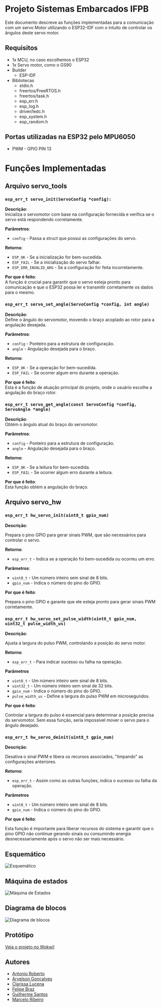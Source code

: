 # Projeto Sistemas Embarcados IFPB

Este documento descreve as funções implementadas para a comunicação com um servo Motor utilizando o ESP32-IDF com o intuito de controlar os ângulos deste servo motor.

## Requisitos

- 1x MCU, no caso escolhemos o ESP32
- 1x Servo motor, como o GS90
- Builder
  - ESP-IDF
- Bibliotecas
  - stdio.h
  - freertos/FreeRTOS.h
  - freertos/task.h
  - esp_err.h
  - esp_log.h
  - driver/ledc.h
  - esp_system.h
  - esp_random.h
 
## Portas utilizadas na ESP32 pelo MPU6050
- PWM - GPIO PIN 13

# Funções Implementadas

## Arquivo servo_tools

### `esp_err_t servo_init(ServoConfig *config):`

**Descrição**:  
Inicializa o servomotor com base na configuração fornecida e verifica se o servo está respondendo corretamente.

**Parâmetros**:  
- `config` - Passa a struct que possui as configurações do servo.

**Retorno**:  
- `ESP_OK` - Se a inicialização for bem-sucedida.
- `ESP_FAIL` - Se a inicialização do servo falhar.
- `ESP_ERR_INVALID_ARG` - Se a configuração for feita incorretamente.

**Por que é feito**:  
A função é crucial para garantir que o servo esteja pronto para comunicação e que o ESP32 possa ler e transmitir corretamente os dados para o mesmo.

### `esp_err_t servo_set_angle(ServoConfig *config, int angle)`

**Descrição**:  
Define o ângulo do servomotor, movendo o braço acoplado ao rotor para a angulação desejada.

**Parâmetros**:  
- `config` - Ponteiro para a estrutura de configuração.
- `angle` - Angulação desejada para o braço.

**Retorno**:  
- `ESP_OK` - Se a operação for bem-sucedida.
- `ESP_FAIL` - Se ocorrer algum erro durante a operação.

**Por que é feito**:  
Esta é a função de atuação principal do projeto, onde o usuário escolhe a angulação do braço rotor.

### `esp_err_t servo_get_angle(const ServoConfig *config, ServoAngle *angle)`

**Descrição**:  
Obtém o ângulo atual do braço do servomotor.

**Parâmetros**:  
- `config` - Ponteiro para a estrutura de configuração.
- `angle` - Angulação desejada para o braço.

**Retorno**:  
- `ESP_OK` - Se a leitura for bem-sucedida.
- `ESP_FAIL` - Se ocorrer algum erro durante a leitura.

**Por que é feito**:  
Esta função obtém a angulação do braço.

## Arquivo servo_hw

### `esp_err_t hw_servo_init(uint8_t gpio_num)`

**Descrição**:

Prepara o pino GPIO para gerar sinais PWM, que são necessários para controlar o servo.

**Retorno**:
-  `esp_err_t` - Indica se a operação foi bem-sucedida ou ocorreu um erro.

**Parâmetros**:
- `uint8_t` - Um número inteiro sem sinal de 8 bits.
- `gpio_num` - Indica o número do pino do GPIO.
  
**Por que é feito**:

Prepara o pino GPIO e garante que ele esteja pronto para gerar sinais PWM corretamente.

### `esp_err_t hw_servo_set_pulse_width(uint8_t gpio_num, uint32_t pulse_width_us)`

**Descrição**:

Ajusta a largura do pulso PWM, controlando a posição do servo motor.

**Retorno**:
- `esp_err_t` - Para indicar sucesso ou falha na operação.

**Parâmetros**
- `uint8_t` - Um número inteiro sem sinal de 8 bits.
- `uint32_t` - Um número inteiro sem sinal de 32 bits.
- `gpio_num` - Indica o número do pino do GPIO.
- `pulse_width_us` - Define a largura do pulso PWM em microsegundos.

**Por que é feito**:

Controlar a largura do pulso é essencial para determinar a posição precisa do servomotor. Sem essa função, seria impossível mover o servo para o ângulo desejado.

### `esp_err_t hw_servo_deinit(uint8_t gpio_num)`

**Descrição**:

Desativa o sinal PWM e libera os recursos associados, "limpando" as configurações anteriores.

**Retorno**:
- `esp_err_t` - Assim como as outras funções, indica o sucesso ou falha da operação.

**Parâmetros**
- `uint8_t` - Um número inteiro sem sinal de 8 bits.
- `gpio_num` - Indica o número do pino do GPIO. 

**Por que é feito**:

Esta função é importante para liberar recursos do sistema e garantir que o pino GPIO não continue gerando sinais ou consumindo energia desnecessariamente após o servo não ser mais necessário.

## Esquemático

![Esquemático](images/Schematic_ESP32_GS90.png)

## Máquina de estados

![Máquina de Estados](images/Maquina_de_estados.png)

## Diagrama de blocos 

![Diagrama de blocos](images/Diagrama_de_blocos.png)

## Protótipo

[Veja o projeto no Wokwi!](https://wokwi.com/projects/407681050838358017)

## Autores

- [Antonio Roberto](https://github.com/antoniojunior2222)
- [Aryelson Gonçalves](https://github.com/aryelson1)
- [Clarissa Lucena](https://github.com/Clarissa-de-Lucena)
- [Felipe Braz](https://github.com/felipebrazfb333) 
- [Guilherme Santos](https://github.com/GuilhermexL)
- [Marcelo Ribeiro](https://github.com/Marcelo-RSilva)




